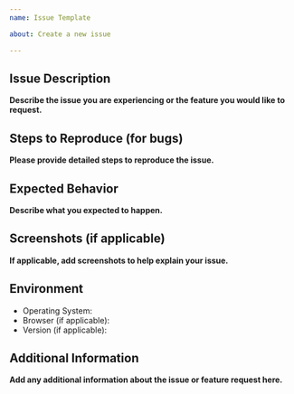 ```yaml
---
name: Issue Template

about: Create a new issue

---
```

## Issue Description

**Describe the issue you are experiencing or the feature you would like to request.**

## Steps to Reproduce (for bugs)

**Please provide detailed steps to reproduce the issue.**

## Expected Behavior

**Describe what you expected to happen.**

## Screenshots (if applicable)

**If applicable, add screenshots to help explain your issue.**

## Environment

- Operating System:
- Browser (if applicable):
- Version (if applicable):

## Additional Information

**Add any additional information about the issue or feature request here.**
